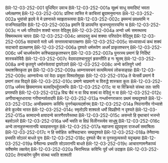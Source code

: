 BR-12-03-252-001  	युधिष्ठिर उवाच
BR-12-03-252-001a	सूक्ष्मं साधु समादिष्टं भवता धर्मलक्षणम्
BR-12-03-252-001c	प्रतिभा त्वस्ति मे काचित्तां ब्रूयामनुमानतः
BR-12-03-252-002a	भूयांसो हृदये ये मे प्रश्नास्ते व्याहृतास्त्वया
BR-12-03-252-002c	इममन्यं प्रवक्ष्यामि न राजन्विग्रहादिव
BR-12-03-252-003a	इमानि हि प्रापयन्ति सृजन्त्युत्तारयन्ति च
BR-12-03-252-003c	न धर्मः परिपाठेन शक्यो भारत वेदितुम्
BR-12-03-252-004a	अन्यो धर्मः समस्थस्य विषमस्थस्य चापरः
BR-12-03-252-004c	आपदस्तु कथं शक्याः परिपाठेन वेदितुम्
BR-12-03-252-005a	सदाचारो मतो धर्मः सन्तस्त्वाचारलक्षणाः
BR-12-03-252-005c	साध्यासाध्यं कथं शक्यं सदाचारो ह्यलक्षणम्
BR-12-03-252-006a	दृश्यते धर्मरूपेण अधर्मं प्राकृतश्चरन्
BR-12-03-252-006c	धर्मं चाधर्मरूपेण कश्चिदप्राकृतश्चरन्
BR-12-03-252-007a	पुनरस्य प्रमाणं हि निर्दिष्टं शास्त्रकोविदैः
BR-12-03-252-007c	वेदवादाश्चानुयुगं ह्रसन्तीति ह नः श्रुतम्
BR-12-03-252-008a	अन्ये कृतयुगे धर्मास्त्रेतायां द्वापरेऽपरे
BR-12-03-252-008c	अन्ये कलियुगे धर्मा यथाशक्तिकृता इव
BR-12-03-252-009a	आम्नायवचनं सत्यमित्ययं लोकसङ्ग्रहः
BR-12-03-252-009c	आम्नायेभ्यः परं वेदाः प्रसृता विश्वतोमुखाः
BR-12-03-252-010a	ते चेत्सर्वे प्रमाणं वै प्रमाणं तन्न विद्यते
BR-12-03-252-010c	प्रमाणे चाप्रमाणे च विरुद्धे शास्त्रता कुतः
BR-12-03-252-011a	धर्मस्य ह्रियमाणस्य बलवद्भिर्दुरात्मभिः
BR-12-03-252-011c	या या विक्रियते संस्था ततः सापि प्रणश्यति
BR-12-03-252-012a	विद्म चैवं न वा विद्म शक्यं वा वेदितुं न वा
BR-12-03-252-012c	अणीयान्क्षुरधाराया गरीयान्पर्वतादपि
BR-12-03-252-013a	गन्धर्वनगराकारः प्रथमं सम्प्रदृश्यते
BR-12-03-252-013c	अन्वीक्ष्यमाणः कविभिः पुनर्गच्छत्यदर्शनम्
BR-12-03-252-014a	निपानानीव गोभ्याशे क्षेत्रे कुल्येव भारत
BR-12-03-252-014c	स्मृतोऽपि शाश्वतो धर्मो विप्रहीणो न दृश्यते
BR-12-03-252-015a	कामादन्ये क्षयादन्ये कारणैरपरैस्तथा
BR-12-03-252-015c	असन्तो हि वृथाचारं भजन्ते बहवोऽपरे
BR-12-03-252-016a	धर्मो भवति स क्षिप्रं विलीनस्त्वेव साधुषु
BR-12-03-252-016c	अन्ये तानाहुरुन्मत्तानपि चावहसन्त्युत
BR-12-03-252-017a	महाजना ह्युपावृत्ता राजधर्मं समाश्रिताः
BR-12-03-252-017c	न हि सर्वहितः कश्चिदाचारः सम्प्रदृश्यते
BR-12-03-252-018a	तेनैवान्यः प्रभवति सोऽपरं बाधते पुनः
BR-12-03-252-018c	दृश्यते चैव स पुनस्तुल्यरूपो यदृच्छया
BR-12-03-252-019a	येनैवान्यः प्रभवति सोऽपरानपि बाधते
BR-12-03-252-019c	आचाराणामनैकाग्र्यं सर्वेषामेव लक्षयेत्
BR-12-03-252-020a	चिराभिपन्नः कविभिः पूर्वं धर्म उदाहृतः
BR-12-03-252-020c	तेनाचारेण पूर्वेण संस्था भवति शाश्वती

